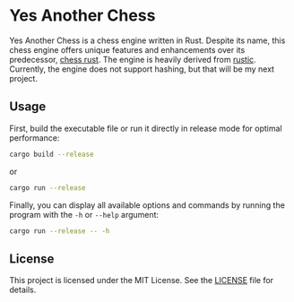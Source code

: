 # Yes Another Chess

Yes Another Chess is a chess engine written in Rust. Despite its name, this chess engine offers unique features and enhancements over its predecessor, [chess rust](https://github.com/DestinEcarma/chess-rust). The engine is heavily derived from [rustic](https://github.com/mvanthoor/rustic). Currently, the engine does not support hashing, but that will be my next project.

## Usage

First, build the executable file or run it directly in release mode for optimal performance:

```sh
cargo build --release
```

or

```sh
cargo run --release
```

Finally, you can display all available options and commands by running the program with the `-h` or `--help` argument:

```sh
cargo run --release -- -h
```

## License

This project is licensed under the MIT License. See the [LICENSE](./LICENSE) file for details.
